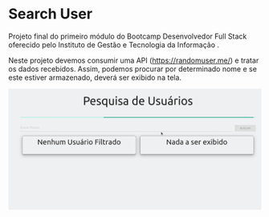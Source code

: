 # Search User

Projeto final do primeiro módulo do Bootcamp Desenvolvedor Full Stack oferecido pelo Instituto de Gestão e Tecnologia da Informação .

Neste projeto devemos consumir uma API (https://randomuser.me/) e tratar os dados recebidos. Assim, podemos procurar por determinado nome e se este estiver armazenado, deverá ser exibido na tela.

![enter image description here](https://github.com/pierrecampos/searchUser/blob/master/User%20Search%20Example.gif?raw=true)
